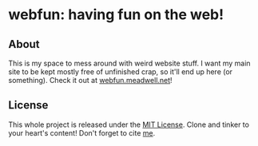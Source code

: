 # webfun: having fun on the web!

## About

This is my space to mess around with weird website stuff. I want my main site to be kept mostly free of unfinished crap, so it'll end up here (or something). Check it out at [webfun.meadwell.net](https://webfun.meadwell.net/)!

## License

This whole project is released under the [MIT License](https://github.com/qx-7/webfun/blob/main/LICENSE). Clone and tinker to your heart's content! Don't forget to cite [me](https://meadwell.net/).
